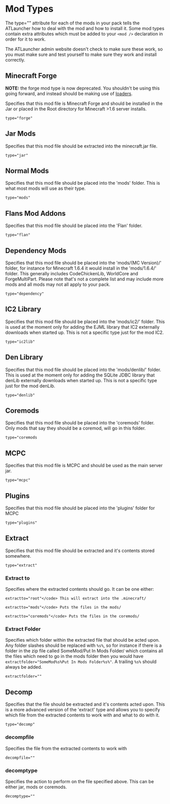 # Mod Types

The type="" attribute for each of the mods in your pack tells the ATLauncher how to deal with the mod and how to install
it. Some mod types contain extra attributes which must be added to your `<mod />` declaration in order for it to work.

The ATLauncher admin website doesn't check to make sure these work, so you must make sure and test yourself to make sure
they work and install correctly.

## Minecraft Forge

**NOTE:** the forge mod type is now deprecated. You shouldn't be using this going forward, and instead should be making
use of [loaders](/pack-admin/_xml/loaders).

Specifies that this mod file is Minecraft Forge and should be installed in the Jar or placed in the Root directory for
Minecraft >1.6 server installs.

`type="forge"`

## Jar Mods

Specifies that this mod file should be extracted into the minecraft.jar file.

`type="jar"`

## Normal Mods

Specifies that this mod file should be placed into the 'mods' folder. This is what most mods will use as their type.

`type="mods"`

## Flans Mod Addons

Specifies that this mod file should be placed into the 'Flan' folder.

`type="flan"`

## Dependency Mods

Specifies that this mod file should be placed into the 'mods/(MC Version)/' folder, for instance for Minecraft 1.6.4 it
would install in the 'mods/1.6.4/' folder. This generally includes CodeChickenLib, WorldCore and ForgeMultiPart. Please
note that's not a complete list and may include more mods and all mods may not all apply to your pack.

`type="dependency"`

## IC2 Library

Specifies that this mod file should be placed into the 'mods/ic2/' folder. This is used at the moment only for adding
the EJML library that IC2 externally downloads when started up. This is not a specific type just for the mod IC2.

`type="ic2lib"`

## Den Library

Specifies that this mod file should be placed into the 'mods/denlib/' folder. This is used at the moment only for adding
the SQLite JDBC library that denLib externally downloads when started up. This is not a specific type just for the mod
denLib.

`type="denlib"`

## Coremods

Specifies that this mod file should be placed into the 'coremods' folder. Only mods that say they should be a coremod,
will go in this folder.

`type="coremods`

## MCPC

Specifies that this mod file is MCPC and should be used as the main server jar.

`type="mcpc"`

## Plugins

Specifies that this mod file should be placed into the 'plugins' folder for MCPC

`type="plugins"`

## Extract

Specifies that this mod file should be extracted and it's contents stored somewhere.

`type="extract"`

### Extract to

Specifies where the extracted contents should go. It can be one either:

`extractto="root"</code> This will extract into the .minecraft/ `

`extractto="mods"</code> Puts the files in the mods/ `

`extractto="coremods"</code> Puts the files in the coremods/ `

### Extract Folder

Specifies which folder within the extracted file that should be acted upon. Any folder slashes should be replaced with
`%s%`, so for instance if there is a folder in the zip file called SomeMod/Put In Mods Folder/ which contains all the
files which need to go in the mods folder then you would have `extractfolder="SomeMod%s%Put In Mods Folder%s%"`.
A trailing `%s%` should always be added.

`extractfolder=""`

## Decomp

Specifies that the file should be extracted and it's contents acted upon. This is a more advanced version of the
'extract' type and allows you to specify which file from the extracted contents to work with and what to do with it.

`type="decomp"`

### decompfile

Specifies the file from the extracted contents to work with

`decompfile=""`

### decomptype

Specifies the action to perform on the file specified above. This can be either jar, mods or coremods.

`decomptype=""`
